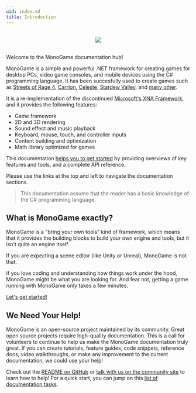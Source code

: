 ```yaml
---
uid: index.md
title: Introduction
---
```


<p align="center">
<br/>
  <img src="https://raw.githubusercontent.com/Mono-Game/MonoGame.Logo/master/FullColorOnLight/HorizontalLogo_128px.png"/>
<br/>
<br/>
</p>

Welcome to the MonoGame documentation hub!

MonoGame is a simple and powerful .NET framework for creating games for desktop PCs, video game consoles, and mobile devices using the C# programming language. It has been succesfully used to create games such as [Streets of Rage 4](https://store.steampowered.com/app/985890/Streets_of_Rage_4/), [Carrion](https://store.steampowered.com/app/953490/CARRION/), [Celeste](https://store.steampowered.com/app/504230/Celeste/), [Stardew Valley](https://store.steampowered.com/app/413150/Stardew_Valley/), and [many other](https://www.monogame.net/showcase/).

It is a re-implementation of the discontinued [Microsoft's XNA Framework](https://msdn.microsoft.com/en-us/library/bb200104.aspx), and it provides the following features:

- Game framework
- 2D and 3D rendering
- Sound effect and music playback
- Keyboard, mouse, touch, and controller inputs
- Content building and optimization
- Math library optimized for games

This documentation [helps you to get started](articles/getting_started/0_getting_started.md) by providing overviews of key features and tools, and a complete API reference.

Please use the links at the top and left to navigate the documentation sections.

> This documentation assume that the reader has a basic knowledge of the C# programming language.

## What is MonoGame exactly?

MonoGame is a "bring your own tools" kind of framework, which means that it provides the building blocks to build your own engine and tools, but it isn't quite an engine itself.

If you are expecting a scene editor (like Unity or Unreal), MonoGame is not that.

If you love coding and understanding how things work under the hood, MonoGame might be what you are looking for. And fear not, getting a game running with MonoGame only takes a few minutes.

[Let's get started!](articles/getting_started/0_getting_started.md)

## We Need Your Help!

MonoGame is an open-source project maintained by its community. Great open source projects require high-quality documentation. This is a call for volunteers to continue to help us make the MonoGame documentation truly great. If you can create tutorials, feature guides, code snippets, reference docs, video walkthroughs, or make any improvement to the current documentation, we could use your help!

Check out the [README on GitHub](https://github.com/MonoGame/MonoGame/blob/develop/README.md) or [talk with us on the community site](http://community.monogame.net/t/lets-improve-the-monogame-documentation/916) to learn how to help! For a quick start, you can jump on this [list of documentation tasks](https://github.com/MonoGame/MonoGame/projects/4).
